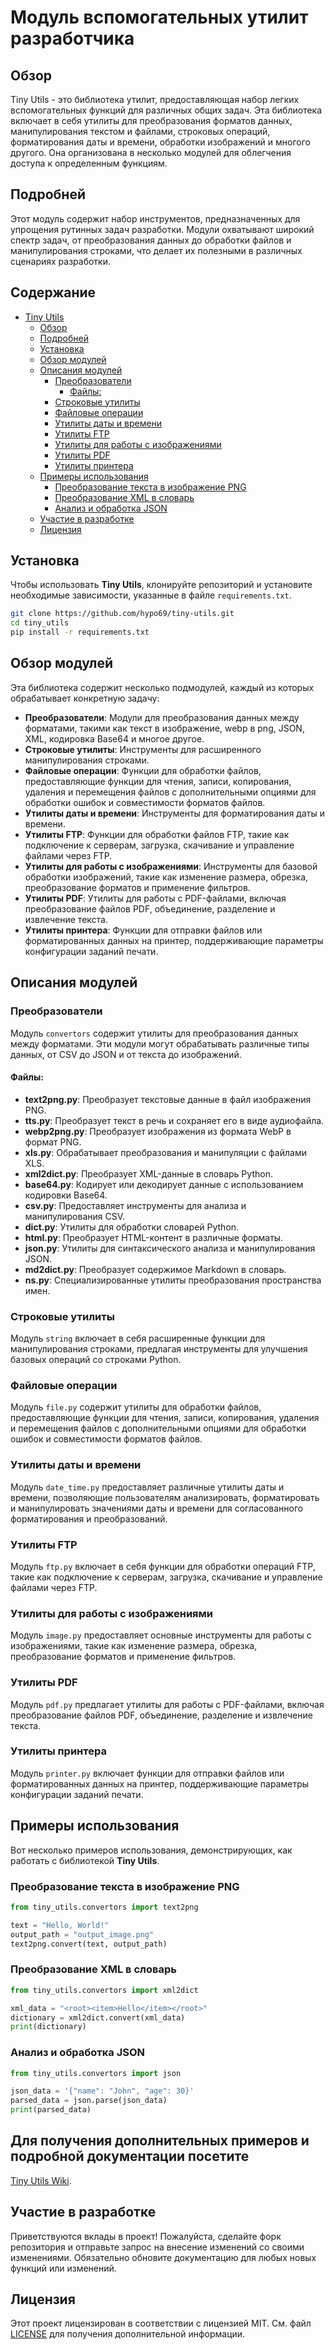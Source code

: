 # Модуль вспомогательных утилит разработчика

## Обзор

Tiny Utils - это библиотека утилит, предоставляющая набор легких вспомогательных функций для различных общих задач. Эта библиотека включает в себя утилиты для преобразования форматов данных, манипулирования текстом и файлами, строковых операций, форматирования даты и времени, обработки изображений и многого другого. Она организована в несколько модулей для облегчения доступа к определенным функциям.

## Подробней

Этот модуль содержит набор инструментов, предназначенных для упрощения рутинных задач разработки. Модули охватывают широкий спектр задач, от преобразования данных до обработки файлов и манипулирования строками, что делает их полезными в различных сценариях разработки.

## Содержание

-   [Tiny Utils](#tiny-utils)
    -   [Обзор](#обзор)
    -   [Подробней](#подробней)
    -   [Установка](#установка)
    -   [Обзор модулей](#обзор-модулей)
    -   [Описания модулей](#описания-модулей)
        -   [Преобразователи](#преобразователи)
            -   [Файлы:](#файлы)
        -   [Строковые утилиты](#строковые-утилиты)
        -   [Файловые операции](#файловые-операции)
        -   [Утилиты даты и времени](#утилиты-даты-и-времени)
        -   [Утилиты FTP](#утилиты-ftp)
        -   [Утилиты для работы с изображениями](#утилиты-для-работы-с-изображениями)
        -   [Утилиты PDF](#утилиты-pdf)
        -   [Утилиты принтера](#утилиты-принтера)
    -   [Примеры использования](#примеры-использования)
        -   [Преобразование текста в изображение PNG](#преобразование-текста-в-изображение-png)
        -   [Преобразование XML в словарь](#преобразование-xml-в-словарь)
        -   [Анализ и обработка JSON](#анализ-и-обработка-json)
    -   [Участие в разработке](#участие-в-разработке)
    -   [Лицензия](#лицензия)

## Установка

Чтобы использовать **Tiny Utils**, клонируйте репозиторий и установите необходимые зависимости, указанные в файле `requirements.txt`.

```bash
git clone https://github.com/hypo69/tiny-utils.git
cd tiny_utils
pip install -r requirements.txt
```

## Обзор модулей

Эта библиотека содержит несколько подмодулей, каждый из которых обрабатывает конкретную задачу:

-   **Преобразователи**: Модули для преобразования данных между форматами, такими как текст в изображение, webp в png, JSON, XML, кодировка Base64 и многое другое.
-   **Строковые утилиты**: Инструменты для расширенного манипулирования строками.
-   **Файловые операции**: Функции для обработки файлов, предоставляющие функции для чтения, записи, копирования, удаления и перемещения файлов с дополнительными опциями для обработки ошибок и совместимости форматов файлов.
-   **Утилиты даты и времени**: Инструменты для форматирования даты и времени.
-   **Утилиты FTP**: Функции для обработки файлов FTP, такие как подключение к серверам, загрузка, скачивание и управление файлами через FTP.
-   **Утилиты для работы с изображениями**: Инструменты для базовой обработки изображений, такие как изменение размера, обрезка, преобразование форматов и применение фильтров.
-   **Утилиты PDF**: Утилиты для работы с PDF-файлами, включая преобразование файлов PDF, объединение, разделение и извлечение текста.
-   **Утилиты принтера**: Функции для отправки файлов или форматированных данных на принтер, поддерживающие параметры конфигурации заданий печати.

## Описания модулей

### Преобразователи

Модуль `convertors` содержит утилиты для преобразования данных между форматами. Эти модули могут обрабатывать различные типы данных, от CSV до JSON и от текста до изображений.

#### Файлы:

-   **text2png.py**: Преобразует текстовые данные в файл изображения PNG.
-   **tts.py**: Преобразует текст в речь и сохраняет его в виде аудиофайла.
-   **webp2png.py**: Преобразует изображения из формата WebP в формат PNG.
-   **xls.py**: Обрабатывает преобразования и манипуляции с файлами XLS.
-   **xml2dict.py**: Преобразует XML-данные в словарь Python.
-   **base64.py**: Кодирует или декодирует данные с использованием кодировки Base64.
-   **csv.py**: Предоставляет инструменты для анализа и манипулирования CSV.
-   **dict.py**: Утилиты для обработки словарей Python.
-   **html.py**: Преобразует HTML-контент в различные форматы.
-   **json.py**: Утилиты для синтаксического анализа и манипулирования JSON.
-   **md2dict.py**: Преобразует содержимое Markdown в словарь.
-   **ns.py**: Специализированные утилиты преобразования пространства имен.

### Строковые утилиты

Модуль `string` включает в себя расширенные функции для манипулирования строками, предлагая инструменты для улучшения базовых операций со строками Python.

### Файловые операции

Модуль `file.py` содержит утилиты для обработки файлов, предоставляющие функции для чтения, записи, копирования, удаления и перемещения файлов с дополнительными опциями для обработки ошибок и совместимости форматов файлов.

### Утилиты даты и времени

Модуль `date_time.py` предоставляет различные утилиты даты и времени, позволяющие пользователям анализировать, форматировать и манипулировать значениями даты и времени для согласованного форматирования и преобразований.

### Утилиты FTP

Модуль `ftp.py` включает в себя функции для обработки операций FTP, такие как подключение к серверам, загрузка, скачивание и управление файлами через FTP.

### Утилиты для работы с изображениями

Модуль `image.py` предоставляет основные инструменты для работы с изображениями, такие как изменение размера, обрезка, преобразование форматов и применение фильтров.

### Утилиты PDF

Модуль `pdf.py` предлагает утилиты для работы с PDF-файлами, включая преобразование файлов PDF, объединение, разделение и извлечение текста.

### Утилиты принтера

Модуль `printer.py` включает функции для отправки файлов или форматированных данных на принтер, поддерживающие параметры конфигурации заданий печати.

## Примеры использования

Вот несколько примеров использования, демонстрирующих, как работать с библиотекой **Tiny Utils**.

### Преобразование текста в изображение PNG

```python
from tiny_utils.convertors import text2png

text = "Hello, World!"
output_path = "output_image.png"
text2png.convert(text, output_path)
```

### Преобразование XML в словарь

```python
from tiny_utils.convertors import xml2dict

xml_data = "<root><item>Hello</item></root>"
dictionary = xml2dict.convert(xml_data)
print(dictionary)
```

### Анализ и обработка JSON

```python
from tiny_utils.convertors import json

json_data = '{"name": "John", "age": 30}'
parsed_data = json.parse(json_data)
print(parsed_data)
```

## Для получения дополнительных примеров и подробной документации посетите
[Tiny Utils Wiki](https://github.com/hypo69/tiny-utils/wiki).

## Участие в разработке

Приветствуются вклады в проект! Пожалуйста, сделайте форк репозитория и отправьте запрос на внесение изменений со своими изменениями. Обязательно обновите документацию для любых новых функций или изменений.

## Лицензия

Этот проект лицензирован в соответствии с лицензией MIT. См. файл [LICENSE](./LICENSE) для получения дополнительной информации.